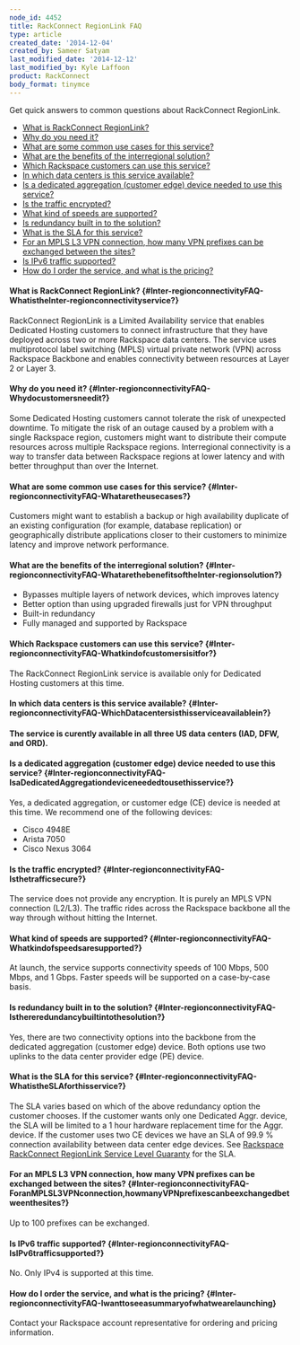 ```yaml
---
node_id: 4452
title: RackConnect RegionLink FAQ
type: article
created_date: '2014-12-04'
created_by: Sameer Satyam
last_modified_date: '2014-12-12'
last_modified_by: Kyle Laffoon
product: RackConnect
body_format: tinymce
---
```


Get quick answers to common questions about RackConnect RegionLink.

-   [What is RackConnect RegionLink?](#Q1)
-   [Why do you need it?](#Q2)
-   [What are some common use cases for this service?](#Q3)
-   [What are the benefits of the interregional solution?](#Q4)
-   [Which Rackspace customers can use this service?](#Q5)
-   [In which data centers is this service available?](#Q6)
-   [Is a dedicated aggregation (customer edge) device needed to use
    this service?](#Q8)
-   [Is the traffic encrypted?](#Q9)
-   [What kind of speeds are supported?](#Q10)
-   [Is redundancy built in to the solution?](#Q11)
-   [What is the SLA for this service?](#Q12)
-   [For an MPLS L3 VPN connection, how many VPN prefixes can be
    exchanged between the sites?](#Q13)
-   [Is IPv6 traffic supported?](#Q14)
-   [How do I order the service, and what is the pricing?](#Q15)

#### <a href="" id="Q1"></a>What is RackConnect RegionLink? {#Inter-regionconnectivityFAQ-WhatistheInter-regionconnectivityservice?}

RackConnect RegionLink is a Limited Availability service that enables
Dedicated Hosting customers to connect infrastructure that they have
deployed across two or more Rackspace data centers. The service uses
multiprotocol label switching (MPLS) virtual private network (VPN)
across Rackspace Backbone and enables connectivity between resources at
Layer 2 or Layer 3.

#### <a href="" id="Q2"></a>Why do you need it? {#Inter-regionconnectivityFAQ-Whydocustomersneedit?}

Some Dedicated Hosting customers cannot tolerate the risk of unexpected
downtime. To mitigate the risk of an outage caused by a problem with a
single Rackspace region, customers might want to distribute their
compute resources across multiple Rackspace regions. Interregional
connectivity is a way to transfer data between Rackspace regions at
lower latency and with better throughput than over the Internet.

#### <a href="" id="Q3"></a>What are some common use cases for this service? {#Inter-regionconnectivityFAQ-Whataretheusecases?}

Customers might want to establish a backup or high availability
duplicate of an existing configuration (for example, database
replication) or geographically distribute applications closer to their
customers to minimize latency and improve network performance.

#### <a href="" id="Q4"></a>What are the benefits of the interregional solution? {#Inter-regionconnectivityFAQ-WhatarethebenefitsoftheInter-regionsolution?}

-   Bypasses multiple layers of network devices, which improves latency
-   Better option than using upgraded firewalls just for VPN throughput
-   Built-in redundancy
-   Fully managed and supported by Rackspace

#### <a href="" id="Q5"></a>Which Rackspace customers can use this service? {#Inter-regionconnectivityFAQ-Whatkindofcustomersisitfor?}

The RackConnect RegionLink service is available only for Dedicated
Hosting customers at this time.

#### <a href="" id="Q6"></a>In which data centers is this service available? {#Inter-regionconnectivityFAQ-WhichDatacentersisthisserviceavailablein?}

#### The service is curently available in all three US data centers (IAD, DFW, and ORD).

#### <a href="" id="Q8"></a>Is a dedicated aggregation (customer edge) device needed to use this service? {#Inter-regionconnectivityFAQ-IsaDedicatedAggregationdeviceneededtousethisservice?}

Yes, a dedicated aggregation, or customer edge (CE) device is needed at
this time.
We recommend one of the following devices:

-   Cisco 4948E
-   Arista 7050
-   Cisco Nexus 3064

#### <a href="" id="Q9"></a>Is the traffic encrypted? {#Inter-regionconnectivityFAQ-Isthetrafficsecure?}

The service does not provide any encryption. It is purely an MPLS VPN
connection (L2/L3). The traffic rides across the Rackspace backbone all
the way through without hitting the Internet.

#### <a href="" id="Q10"></a>What kind of speeds are supported? {#Inter-regionconnectivityFAQ-Whatkindofspeedsaresupported?}

At launch, the service supports connectivity speeds of 100 Mbps, 500
Mbps, and 1 Gbps. Faster speeds will be supported on a case-by-case
basis.

#### <a href="" id="Q11"></a>Is redundancy built in to the solution? {#Inter-regionconnectivityFAQ-Isthereredundancybuiltintothesolution?}

Yes, there are two connectivity options into the backbone from the
dedicated aggregation (customer edge) device. Both options use
two uplinks to the data center provider edge (PE) device.

#### <a href="" id="Q12"></a>What is the SLA for this service? {#Inter-regionconnectivityFAQ-WhatistheSLAforthisservice?}

The SLA varies based on which of the above redundancy option the
customer chooses. If the customer wants only one Dedicated Aggr. device,
the SLA will be limited to a 1 hour hardware replacement time for the
Aggr. device. If the customer uses two CE devices we have an SLA of 99.9
% connection availability between data center edge devices. See
[Rackspace RackConnect RegionLink Service Level
Guaranty](http://www.rackspace.com/information/legal/rackconnect_regionlink)
for the SLA.

#### <a href="" id="Q13"></a>For an MPLS L3 VPN connection, how many VPN prefixes can be exchanged between the sites? {#Inter-regionconnectivityFAQ-ForanMPLSL3VPNconnection,howmanyVPNprefixescanbeexchangedbetweenthesites?}

Up to 100 prefixes can be exchanged.

#### <a href="" id="Q14"></a>Is IPv6 traffic supported? {#Inter-regionconnectivityFAQ-IsIPv6trafficsupported?}

No. Only IPv4 is supported at this time.

#### <a href="" id="Q15"></a>How do I order the service, and what is the pricing? {#Inter-regionconnectivityFAQ-Iwanttoseeasummaryofwhatwearelaunching}

Contact your Rackspace account representative for ordering and pricing
information.

